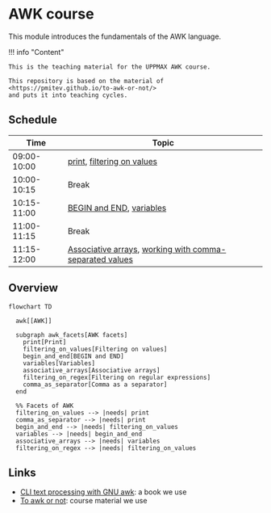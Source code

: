 # AWK course

This module introduces the fundamentals of the AWK language. 

!!! info "Content"

    This is the teaching material for the UPPMAX AWK course.

    This repository is based on the material of <https://pmitev.github.io/to-awk-or-not/>
    and puts it into teaching cycles.
    
## Schedule

Time          | Topic
--------------|-------------------------------
09:00-10:00   | [print](print.md), [filtering on values](filtering_on_values.md)
10:00-10:15   | Break
10:15-11:00   | [BEGIN and END](begin_and_end.md), [variables](variables.md)
11:00-11:15   | Break
11:15-12:00   | [Associative arrays](associative_arrays.md), [working with comma-separated values](working_with_csvs.md)

## Overview

```mermaid
flowchart TD

  awk[[AWK]]

  subgraph awk_facets[AWK facets]
    print[Print]
    filtering_on_values[Filtering on values]
    begin_and_end[BEGIN and END]
    variables[Variables]
    associative_arrays[Associative arrays]
    filtering_on_regex[Filtering on regular expressions]
    comma_as_separator[Comma as a separator]
  end

  %% Facets of AWK
  filtering_on_values --> |needs| print
  comma_as_separator --> |needs| print
  begin_and_end --> |needs| filtering_on_values
  variables --> |needs| begin_and_end
  associative_arrays --> |needs| variables
  filtering_on_regex --> |needs| filtering_on_values
```

## Links

 * [CLI text processing with GNU awk](https://learnbyexample.github.io/learn_gnuawk/): a book we use
 * [To awk or not](https://pmitev.github.io/to-awk-or-not): course material we use

